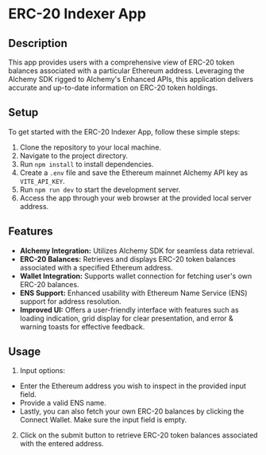 # ERC-20 Indexer App

## Description
This app provides users with a comprehensive view of ERC-20 token balances associated with a particular Ethereum address. Leveraging the Alchemy SDK rigged to Alchemy's Enhanced APIs, this application delivers accurate and up-to-date information on ERC-20 token holdings.

## Setup
To get started with the ERC-20 Indexer App, follow these simple steps:
1. Clone the repository to your local machine.
2. Navigate to the project directory.
3. Run `npm install` to install dependencies.
4. Create a `.env` file and save the Ethereum mainnet Alchemy API key as `VITE_API_KEY`.
5. Run `npm run dev` to start the development server.
6. Access the app through your web browser at the provided local server address.

## Features
- **Alchemy Integration:** Utilizes Alchemy SDK for seamless data retrieval.
- **ERC-20 Balances:** Retrieves and displays ERC-20 token balances associated with a specified Ethereum address.
- **Wallet Integration:** Supports wallet connection for fetching user's own ERC-20 balances.
- **ENS Support:** Enhanced usability with Ethereum Name Service (ENS) support for address resolution.
- **Improved UI:** Offers a user-friendly interface with features such as loading indication, grid display for clear presentation, and error & warning toasts for effective feedback.

## Usage
1. Input options:
  - Enter the Ethereum address you wish to inspect in the provided input field.
  - Provide a valid ENS name.
  - Lastly, you can also fetch your own ERC-20 balances by clicking the Connect Wallet. Make sure the input field is empty.
2. Click on the submit button to retrieve ERC-20 token balances associated with the entered address.
